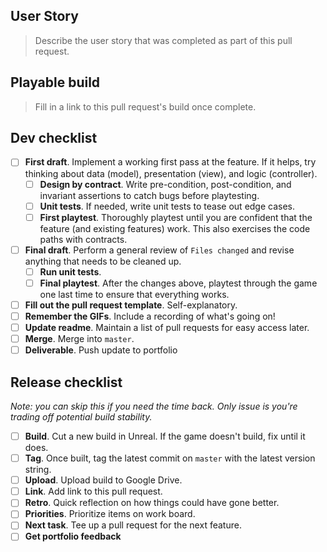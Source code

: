 ## User Story

> Describe the user story that was completed as part of this pull request.

## Playable build

> Fill in a link to this pull request's build once complete.

## Dev checklist

* [ ] **First draft**. Implement a working first pass at the feature. If it helps, try thinking about data (model), presentation (view), and logic (controller).
	* [ ] **Design by contract**. Write pre-condition, post-condition, and invariant assertions to catch bugs before playtesting.
	* [ ] **Unit tests**. If needed, write unit tests to tease out edge cases.
	* [ ] **First playtest**. Thoroughly playtest until you are confident that the feature (and existing features) work. This also exercises the code paths with contracts.
* [ ] **Final draft**. Perform a general review of `Files changed` and revise anything that needs to be cleaned up.
	* [ ] **Run unit tests**.
	* [ ] **Final playtest**. After the changes above, playtest through the game one last time to ensure that everything works.
* [ ] **Fill out the pull request template**. Self-explanatory.
* [ ] **Remember the GIFs**. Include a recording of what's going on!
* [ ] **Update readme**. Maintain a list of pull requests for easy access later.
* [ ] **Merge**. Merge into `master`.
* [ ] **Deliverable**. Push update to portfolio

## Release checklist

_Note: you can skip this if you need the time back. Only issue is you're trading off potential build stability._

* [ ] **Build**. Cut a new build in Unreal. If the game doesn't build, fix until it does.
* [ ] **Tag**. Once built, tag the latest commit on `master` with the latest version string.
* [ ] **Upload**. Upload build to Google Drive.
* [ ] **Link**. Add link to this pull request.
* [ ] **Retro**. Quick reflection on how things could have gone better.
* [ ] **Priorities**. Prioritize items on work board.
* [ ] **Next task**. Tee up a pull request for the next feature.
* [ ] **Get portfolio feedback**

